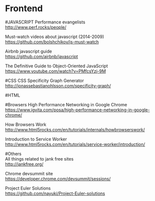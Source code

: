 Frontend
================
#JAVASCRIPT
Performance evangelists  
http://www.perf.rocks/people/ 

Must-watch videos about javascript (2014-2009)  
https://github.com/bolshchikov/js-must-watch  

Airbnb javascript guide  
https://github.com/airbnb/javascript  

The Definitive Guide to Object-Oriented JavaScript  
https://www.youtube.com/watch?v=PMfcsYzj-9M  

#CSS
CSS Specificity Graph Generator  
http://jonassebastianohlsson.com/specificity-graph/  



#HTML


#Browsers
High Performance Networking in Google Chrome  
https://www.igvita.com/posa/high-performance-networking-in-google-chrome/ 

How Browsers Work  
http://www.html5rocks.com/en/tutorials/internals/howbrowserswork/  

Introduction to Service Worker  
http://www.html5rocks.com/en/tutorials/service-worker/introduction/  

#Others  
All things related to jank free sites  
http://jankfree.org/  

Chrome devsummit site  
https://developer.chrome.com/devsummit/sessions/

Project Euler Solutions  
https://github.com/nayuki/Project-Euler-solutions  
